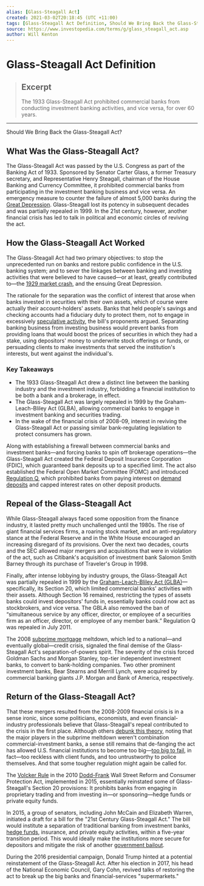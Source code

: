 ```yaml
---
alias: [Glass-Steagall Act]
created: 2021-03-02T20:18:45 (UTC +11:00)
tags: [Glass-Steagall Act Definition, Should We Bring Back the Glass-Steagall Act?]
source: https://www.investopedia.com/terms/g/glass_steagall_act.asp
author: Will Kenton
---
```


# Glass-Steagall Act Definition

> ## Excerpt
> The 1933 Glass-Steagall Act prohibited commercial banks from conducting investment banking activities, and vice versa, for over 60 years.

---

Should We Bring Back the Glass-Steagall Act?
## What Was the Glass-Steagall Act?

The Glass-Steagall Act was passed by the U.S. Congress as part of the Banking Act of 1933. Sponsored by Senator Carter Glass, a former Treasury secretary, and Representative Henry Steagall, chairman of the House Banking and Currency Committee, it prohibited commercial banks from participating in the investment banking business and vice versa. An emergency measure to counter the failure of almost 5,000 banks during the [Great Depression](https://www.investopedia.com/terms/g/great_depression.asp). Glass-Steagall lost its potency in subsequent decades and was partially repealed in 1999. In the 21st century, however, another financial crisis has led to talk in political and economic circles of reviving the act.

## How the Glass-Steagall Act Worked

The Glass-Steagall Act had two primary objectives: to stop the unprecedented run on banks and restore public confidence in the U.S. banking system; and to sever the linkages between banking and investing activities that were believed to have caused—or at least, greatly contributed to—the [1929 market crash](https://www.investopedia.com/terms/s/stock-market-crash-1929.asp), and the ensuing Great Depression.

The rationale for the separation was the conflict of interest that arose when banks invested in securities with their own assets, which of course were actually their account-holders' assets. Banks that held people's savings and checking accounts had a fiduciary duty to protect them, not to engage in excessively [speculative activity,](https://www.investopedia.com/terms/s/speculation.asp) the bill's proponents argued. Separating banking business from investing business would prevent banks from providing loans that would boost the prices of securities in which they had a stake, using depositors' money to underwrite stock offerings or funds, or persuading clients to make investments that served the institution's interests, but went against the individual's.

### Key Takeaways

-   The 1933 Glass-Steagall Act drew a distinct line between the banking industry and the investment industry, forbidding a financial institution to be both a bank and a brokerage, in effect.
-   The Glass-Steagall Act was largely repealed in 1999 by the Graham-Leach-Bliley Act (GLBA), allowing commercial banks to engage in investment banking and securities trading.
-   In the wake of the financial crisis of 2008-09, interest in reviving the Glass-Steagall Act or passing similar bank-regulating legislation to protect consumers has grown.

Along with establishing a firewall between commercial banks and investment banks—and forcing banks to spin off brokerage operations—the Glass-Steagall Act created the Federal Deposit Insurance Corporation (FDIC), which guaranteed bank deposits up to a specified limit. The act also established the Federal Open Market Committee (FOMC) and introduced [Regulation Q](https://www.investopedia.com/terms/r/regulationq.asp), which prohibited banks from paying interest on [demand deposits](https://www.investopedia.com/terms/d/demanddeposit.asp) and capped interest rates on other deposit products.

## Repeal of the Glass-Steagall Act

While Glass-Steagall always faced some opposition from the finance industry, it lasted pretty much unchallenged until the 1980s. The rise of giant financial services firms, a roaring stock market, and an anti-regulatory stance at the Federal Reserve and in the White House encouraged an increasing disregard of its provisions. Over the next two decades, courts and the SEC allowed major mergers and acquisitions that were in violation of the act, such as Citibank's acquisition of investment bank Salomon Smith Barney through its purchase of Traveler's Group in 1998.

Finally, after intense lobbying by industry groups, the Glass-Steagall Act was partially repealed in 1999 by the [Graham-Leach-Bliley Act (GLBA)](https://www.investopedia.com/terms/g/glba.asp)—specifically, its Section 20, which limited commercial banks' activities with their assets. Although Section 16 remained, restricting the types of assets banks could invest depositors' funds in, essentially banks could now act as stockbrokers, and vice versa. The GBLA also removed the ban of “simultaneous service by any officer, director, or employee of a securities firm as an officer, director, or employee of any member bank.” Regulation Q was repealed in July 2011.

The 2008 [subprime mortgage](https://www.investopedia.com/terms/s/subprime_mortgage.asp) meltdown, which led to a national—and eventually global—credit crisis, signaled the final demise of the Glass-Steagall Act's separation-of-powers spirit. The severity of the crisis forced Goldman Sachs and Morgan Stanley, top-tier independent investment banks, to convert to bank-holding companies. Two other prominent investment banks, Bear Stearns and Merrill Lynch, were acquired by commercial banking giants J.P. Morgan and Bank of America, respectively.

## Return of the Glass-Steagall Act?

That these mergers resulted from the 2008-2009 financial crisis is in a sense ironic, since some politicians, economists, and even financial-industry professionals believe that Glass-Steagall's repeal contributed to the crisis in the first place. Although others [debunk this theory](https://www.investopedia.com/ask/answers/050515/did-repeal-glasssteagall-act-contribute-2008-financial-crisis.asp), noting that the major players in the subprime meltdown weren't combination commercial-investment banks, a sense still remains that de-fanging the act has allowed U.S. financial institutions to become too big—[too big to fail](https://www.investopedia.com/terms/t/too-big-to-fail.asp), in fact—too reckless with client funds, and too untrustworthy to police themselves. And that some tougher regulation might again be called for.

The [Volcker Rule](https://www.investopedia.com/terms/v/volcker-rule.asp) in the 2010 [Dodd-Frank](https://www.investopedia.com/terms/d/dodd-frank-financial-regulatory-reform-bill.asp) Wall Street Reform and Consumer Protection Act, implemented in 2015, essentially reinstated some of Glass-Steagall's Section 20 provisions: It prohibits banks from engaging in proprietary trading and from investing in—or sponsoring—hedge funds or private equity funds.

In 2015, a group of senators, including John McCain and Elizabeth Warren, initiated a draft for a bill for the "21st Century Glass-Steagall Act." The bill would institute a separation of traditional banking from investment banks, [hedge funds](https://www.investopedia.com/terms/h/hedgefund.asp), insurance, and private equity activities, within a five-year transition period. This would ideally make the institutions more secure for depositors and mitigate the risk of another [government bailout](https://www.investopedia.com/terms/b/bailout.asp).

During the 2016 presidential campaign, Donald Trump hinted at a potential reinstatement of the Glass-Steagall Act. After his election in 2017, his head of the National Economic Council, Gary Cohn, revived talks of restoring the act to break up the big banks and financial-services "supermarkets."
